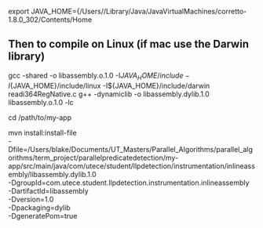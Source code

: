export JAVA_HOME={/Users/<username>/Library/Java/JavaVirtualMachines/corretto-1.8.0_302/Contents/Home
## Then to compile on Linux (if mac use the Darwin library)
gcc -shared -o libassembly.o.1.0 -I${JAVA_HOME}/include -I${JAVA_HOME}/include/linux -I${JAVA_HOME}/include/darwin readi364RegNative.c
g++ -dynamiclib -o libassembly.dylib.1.0 libassembly.o.1.0 -lc

cd /path/to/my-app

mvn install:install-file \
-Dfile=/Users/blake/Documents/UT_Masters/Parallel_Algorithms/parallel_algorithms/term_project/parallelpredicatedetection/my-app/src/main/java/com/utece/student/llpdetection/instrumentation/inlineassembly/libassembly.dylib.1.0 \
-DgroupId=com.utece.student.llpdetection.instrumentation.inlineassembly \
-DartifactId=libassembly \
-Dversion=1.0 \
-Dpackaging=dylib \
-DgeneratePom=true